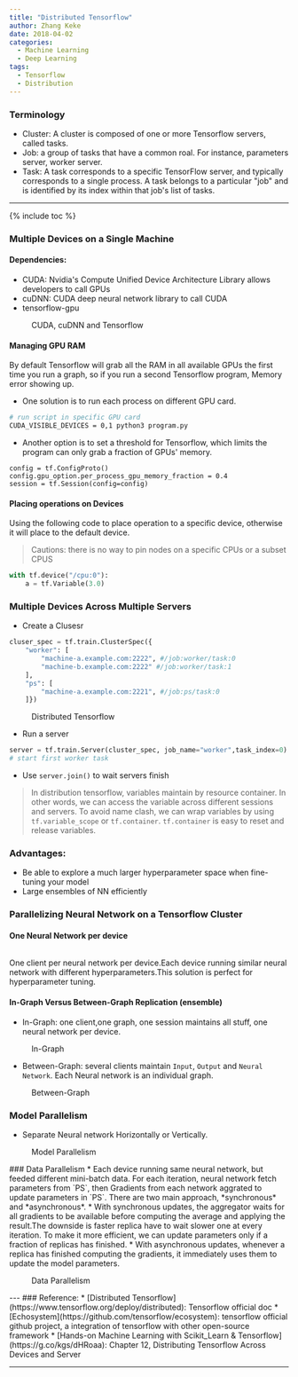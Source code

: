 ```yaml
---
title: "Distributed Tensorflow"
author: Zhang Keke
date: 2018-04-02
categories:
  - Machine Learning
  - Deep Learning
tags:
  - Tensorflow
  - Distribution
---
```




### Terminology
* Cluster: A cluster is composed of one or more Tensorflow servers, called tasks.
* Job: a group of tasks that have a common roal. For instance, parameters server, worker server.
* Task: A task corresponds to a specific TensorFlow server, and typically corresponds to a single process. A task belongs to a particular "job" and is identified by its index within that job's list of tasks.

___

{% include toc %}

### Multiple Devices on a Single Machine
#### Dependencies:
* CUDA: Nvidia's Compute Unified Device Architecture Library allows developers to call GPUs
* cuDNN: CUDA deep neural network library to call CUDA
* tensorflow-gpu

<figure style="width: 400px" class="align-center">
  <img src="{{ '/images/resources/EF7FF3FE23EE675AA38920A81F91B7E7.png' | absolute_url }}" alt="">
  <figcaption>CUDA, cuDNN and Tensorflow </figcaption>
</figure> 

#### Managing GPU RAM
By default Tensorflow will grab all the RAM in all available GPUs the first time you run a graph, so if you run a second Tensorflow program, Memory error showing up.

* One solution is to run each process  on different GPU card.

``` sh
# run script in specific GPU card
CUDA_VISIBLE_DEVICES = 0,1 python3 program.py
```
* Another option is to set a threshold for Tensorflow, which limits the program can only grab a fraction of GPUs' memory.

``` python3
config = tf.ConfigProto()
config.gpu_option.per_process_gpu_memory_fraction = 0.4
session = tf.Session(config=config)
```
#### Placing operations on Devices

Using the following code to place operation to a specific device, otherwise it will place to the default device.
> Cautions: there is no way to pin nodes on a specific CPUs or a subset CPUS

``` python
with tf.device("/cpu:0"):
    a = tf.Variable(3.0)
```

### Multiple Devices Across Multiple Servers
* Create a Clusesr

``` python
cluser_spec = tf.train.ClusterSpec({
    "worker": [
        "machine-a.example.com:2222", #/job:worker/task:0
        "machine-b.example.com:2222" #/job:worker/task:1
    ],
    "ps": [
        "machine-a.example.com:2221", #/job:ps/task:0
    ]})
```

<figure style="width: 400px" class="align-center">
  <img src="{{ '/images/resources/5246338809A70A300174F06780A8F7A6.png' | absolute_url }}" alt="">
  <figcaption>Distributed Tensorflow </figcaption>
</figure> 


* Run a server


``` python
server = tf.train.Server(cluster_spec, job_name="worker",task_index=0)
# start first worker task
```

* Use `server.join()` to wait servers finish

> In distribution tensorflow, variables maintain by resource container. In other words, we can access the variable across different sessions and servers. To avoid name clash, we can wrap variables by using `tf.variable_scope` or `tf.container`. `tf.container` is easy to reset and release variables.
### Advantages:
* Be able to explore a much larger hyperparameter space when fine-tuning your model
* Large ensembles of NN efficiently

### Parallelizing Neural Network on a  Tensorflow Cluster
#### One Neural Network per device


<figure style="width: 400px" class="align-center">
  <img src="{{ '/images/resources/E856AD8B0ED2C7CDCDB45564C7422896.png' | absolute_url }}" alt="">
  <figcaption> </figcaption>
</figure> 


One client per neural network per device.Each device running similar neural network with different hyperparameters.This solution is perfect for hyperparameter tuning.

#### In-Graph Versus Between-Graph Replication (ensemble)
* In-Graph: one client,one graph, one session maintains all stuff, one neural network per device.

<figure style="width: 400px" class="align-center">
  <img src="{{ '/images/resources/2DA0DD8414DA59C6A9C4DA0C4AC202BE.png' | absolute_url }}" alt="">
  <figcaption>In-Graph </figcaption>
</figure> 

* Between-Graph: several clients maintain `Input`, `Output` and `Neural Network`. Each Neural network is an individual graph.


<figure style="width: 400px" class="align-center">
  <img src="{{ '/images/resources/A15BD70A71FED16E09A3B9128E767E5D.png' | absolute_url }}" alt="">
  <figcaption>Between-Graph</figcaption>
</figure> 

### Model Parallelism
* Separate Neural network Horizontally or Vertically.

<figure style="width: 400px" class="align-center">
  <img src="{{ '/images/resources/69478BB7441E6A92A5E495EA467E9BC0.png' | absolute_url }}" alt="">
  <figcaption>Model Parallelism</figcaption>
</figure> 
### Data Parallelism
* Each device running same neural network, but feeded different mini-batch data. For each iteration, neural network fetch parameters from `PS`, then Gradients from each network aggrated to update parameters in `PS`. There are two main approach, *synchronous* and *asynchronous*. 
* With synchronous updates, the aggregator waits for all gradients to be available before computing the average and applying the result.The downside is faster replica have to wait slower one at every iteration. To make it more efficient, we can update parameters only if a fraction of replicas has finished.
* With asynchronous updates, whenever a replica has finished computing the gradients, it immediately uses them to update the model parameters. 

<figure style="width: 400px" class="align-center">
  <img src="{{ '/images/resources/858A8FB5C9CCA2CD3E954C58C610187A.png' | absolute_url }}" alt="">
  <figcaption>Data Parallelism</figcaption>

</figure> 
---
### Reference:
* [Distributed Tensorflow](https://www.tensorflow.org/deploy/distributed): Tensorflow official doc
* [Echosystem](https://github.com/tensorflow/ecosystem): tensorflow official github project, a integration of tensorflow with other open-source framework
* [Hands-on Machine Learning with Scikit_Learn & Tensorflow](https://g.co/kgs/dHRoaa): Chapter 12, Distributing Tensorflow Across Devices and Server

---